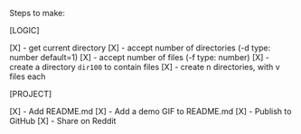 Steps to make:

[LOGIC]

[X] - get current directory
[X] - accept number of directories (-d type: number default=1)
[X] - accept number of files (-f type: number)
[X] - create a directory `dir100` to contain files
[X] - create n directories, with v files each

[PROJECT]

[X] - Add README.md
[X] - Add a demo GIF to README.md
[X] - Publish to GitHub
[X] - Share on Reddit
